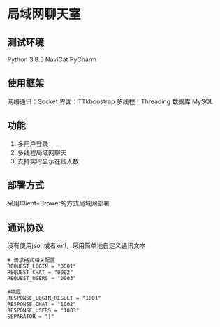 # 局域网聊天室

## 测试环境
Python 3.8.5
NaviCat
PyCharm

## 使用框架
网络通讯：Socket
界面：TTkboostrap
多线程：Threading
数据库 MySQL

## 功能
1. 多用户登录
2. 多线程局域网聊天
3. 支持实时显示在线人数


## 部署方式
采用Client+Brower的方式局域网部署

## 通讯协议
没有使用json或者xml，采用简单地自定义通讯文本
```
# 请求格式相关配置
REQUEST_LOGIN = "0001"
REQUEST_CHAT = "0002"
REQUEST_USERS = "0003"

#响应
RESPONSE_LOGIN_RESULT = "1001"
RESPONSE_CHAT = "1002"
RESPONSE_USERS = "1003"
SEPARATOR = "|"
```




